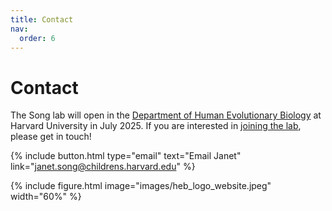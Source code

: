 ```yaml
---
title: Contact
nav:
  order: 6
---
```


# Contact

The Song lab will open in the [Department of Human Evolutionary Biology](https://heb.fas.harvard.edu/home) at Harvard University in July 2025. If you are interested in [joining the lab](../joinus), please get in touch!

{%
  include button.html
  type="email"
  text="Email Janet"
  link="janet.song@childrens.harvard.edu"
%}

<!-- Peabody Museum
11 Divinity Avenue
Cambridge, MA 02138 -->

{%
  include figure.html
  image="images/heb_logo_website.jpeg"
  width="60%"
%}
